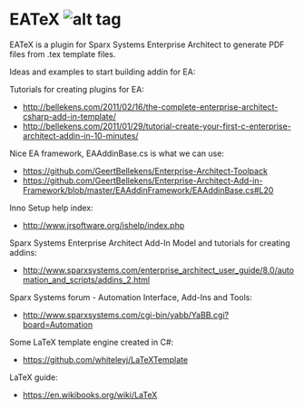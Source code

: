 # EATeX ![alt tag](https://travis-ci.org/jaxx/EATeX.svg?branch=master)

EATeX is a plugin for Sparx Systems Enterprise Architect to generate PDF files from .tex template files.

Ideas and examples to start building addin for EA:

Tutorials for creating plugins for EA:

* <http://bellekens.com/2011/02/16/the-complete-enterprise-architect-csharp-add-in-template/>
* <http://bellekens.com/2011/01/29/tutorial-create-your-first-c-enterprise-architect-addin-in-10-minutes/>

Nice EA framework, EAAddinBase.cs is what we can use:

* <https://github.com/GeertBellekens/Enterprise-Architect-Toolpack>
* <https://github.com/GeertBellekens/Enterprise-Architect-Add-in-Framework/blob/master/EAAddinFramework/EAAddinBase.cs#L20>

Inno Setup help index:

* <http://www.jrsoftware.org/ishelp/index.php>

Sparx Systems Enterprise Architect Add-In Model and tutorials for creating addins:

* <http://www.sparxsystems.com/enterprise_architect_user_guide/8.0/automation_and_scripts/addins_2.html>

Sparx Systems forum - Automation Interface, Add-Ins and Tools:

* <http://www.sparxsystems.com/cgi-bin/yabb/YaBB.cgi?board=Automation>

Some LaTeX template engine created in C#:

* <https://github.com/whiteleyj/LaTeXTemplate>

LaTeX guide:

* <https://en.wikibooks.org/wiki/LaTeX>
